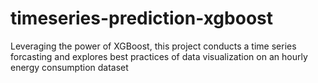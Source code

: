 # timeseries-prediction-xgboost
Leveraging the power of XGBoost, this project conducts a time series forcasting and explores best practices of data visualization on an hourly energy consumption dataset
